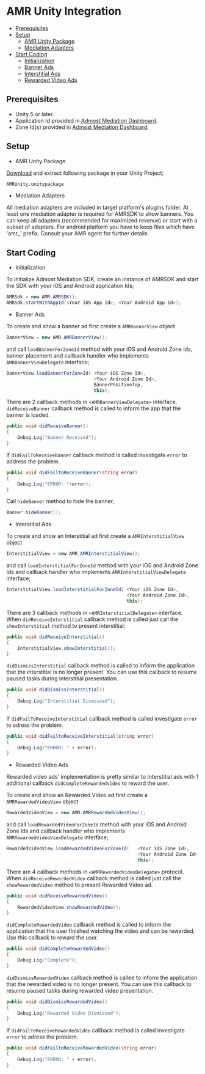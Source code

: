 
# AMR Unity Integration

* [Prerequisites](#prerequisites)
* [Setup](#setup)
  + [AMR Unity Package](#install1)
  + [Mediation Adapters](#install2)
* [Start Coding](#start-coding)
  + [Initialization](#usage1)
  + [Banner Ads](#usage2)
  + [Interstitial Ads](#usage3)
  + [Rewarded Video Ads](#usage4)

## Prerequisites
* Unity 5 or later. 
* Application Id provided in [Admost Mediation Dashboard](http://dashboard.admost.com).
* Zone Id(s) provided in [Admost Mediation Dashboard](http://dashboard.admost.com).

## Setup
  + <a name="install1"></a>AMR Unity Package  

[Download](http://www.kokteyl.com/unity/AMRUnity.unitypackage) and extract following package in your Unity Project;
```perl
AMRUnity.unitypackage
```
+ <a name="install2"></a>Mediation Adapters

All mediation adapters are included in target platform's plugins folder. At least one mediation adapter is required for AMRSDK to show banners. You can keep all adapters (recommended for maximized revenue) or start with a subset of adapters. For android platform you have to keep files which have 'amr_' prefix. Consult your AMR agent for further details.

## Start Coding
+ <a name="usage1"></a>Initialization   

To initialize Admost Mediation SDK, create an instance of AMRSDK and start the SDK with your iOS and Android application Ids;  
```c#
AMRSdk = new AMR.AMRSDK();
AMRSdk.startWithAppId(<Your iOS App Id>, <Your Android App Id>);
```  
+ <a name="usage2"></a>Banner Ads  

To create and show a banner ad first create a `AMRBannerView` object
```c#
BannerView = new AMR.AMRBannerView();
```
and call `loadBannerForZoneId` method with your iOS and Android Zone Ids, banner placement and callback handler who implements `AMRBannerViewDelegate` interface;  
```c#
BannerView.loadBannerForZoneId( <Your iOS Zone Id>,
                                <Your Android Zone Id>, 
                                BannerPositionTop,
                                this);
```
There are 2 callback methods in `<AMRBannerViewDelegate>` interface.  
`didReceiveBanner` callback method is called to inform the app that the banner is loaded.
```c#
public void didReceiveBanner()
{
    Debug.Log("Banner Received");
}
```
If `didFailToReceiveBanner` callback method is called investigate `error` to address the problem.
```c#
public void didFailtoReceiveBanner(string error)
{
	Debug.Log("ERROR: "+error);
}
```

Call `hideBanner` method to hide the banner;
```c#
Banner.hideBanner();
```

+ <a name="usage3"></a>Interstitial Ads  

To create and show an Interstitial ad first create a `AMRInterstitialView` object
```c#
InterstitialView = new AMR.AMRInterstitialView();
```
and call `loadInterstitialForZoneId` method with your iOS and Android Zone Ids and callback handler who implements `AMRInterstitialViewDelegate` interface;  
```c#
InterstitialView.loadInterstitialForZoneId( <Your iOS Zone Id>,
                                            <Your Android Zone Id>, 
                                            this);
```
There are 3 callback methods in `<AMRInterstitialDelegate>` interface.  
When `didReceiveInterstitial` callback method is called just call the `showInterstitial` method to present interstitial;
```c#
public void didReceiveInterstitial()
{
    InterstitialView.showInterstitial();
}
```
`didDismissInterstitial` callback method is called to inform the application that the interstitial is no longer present. You can use this callback to resume paused tasks during interstitial presentation.
```c#
public void didDismissInterstitial()
{
    Debug.Log("Interstitial Dismissed");
}
```
If `didFailToReceiveInterstitial` callback method is called investigate `error` to adress the problem.
```c#
public void didFailtoReceiveInterstitial(string error)
{
	Debug.Log("ERROR: " + error);
}
```
+ <a name="usage4"></a>Rewarded Video Ads  

Rewarded video ads' implementation is pretty similar to Interstitial ads with 1 additional callback `didCompleteRewardedVideo` to reward the user.

To create and show an Rewarded Video ad first create a `AMRRewardedVideoView` object
```c#
RewardedVideoView = new AMR.AMRRewardedVideoView();
```
and call `loadRewardedVideoForZoneId` method with your iOS and Android Zone Ids and callback handler who implements `AMRRewardedVideoViewDelegate` interface;  
```c#
RewardedVideoView.loadRewardedVideoForZoneId(   <Your iOS Zone Id>,
                                                <Your Android Zone Id>, 
                                                this);
```
There are 4 callback methods in `<AMRRewardedVideoDelegate>` protocol.  
When `didReceiveRewardedVideo` callback method is called just call the `showRewardedVideo` method to present Rewarded Video ad.
```c#
public void didReceiveRewardedVideo()
{
    RewardedVideoView.showRewardedVideo();
}
```
`didCompleteRewardedVideo` callback method is called to inform the application that the user finished watching the video and can be rewarded. Use this callback to reward the user.
```c#
public void didCompleteRewardedVideo()
{
    Debug.Log("Complete");
}
```
`didDismissRewardedVideo` callback method is called to inform the application that the rewarded video is no longer present. You can use this callback to resume paused tasks during rewarded video presentation.
```c#
public void didDismissRewardedVideo()
{
    Debug.Log("Rewarded Video Dismissed");
}
```
If `didFailToReceiveRewardedVideo` callback method is called investigate `error` to adress the problem.
```c#
public void didFailtoReceiveRewardedVideo(string error)
{
    Debug.Log("ERROR: " + error);
}
```
